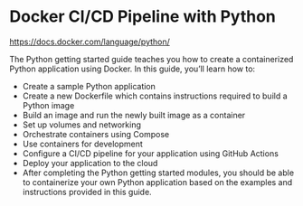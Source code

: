 # Docker CI/CD Pipeline with Python

https://docs.docker.com/language/python/

The Python getting started guide teaches you how to create a containerized Python application using Docker. In this guide, you’ll learn how to:

- Create a sample Python application
- Create a new Dockerfile which contains instructions required to build a Python image
- Build an image and run the newly built image as a container
- Set up volumes and networking
- Orchestrate containers using Compose
- Use containers for development
- Configure a CI/CD pipeline for your application using GitHub Actions
- Deploy your application to the cloud
- After completing the Python getting started modules, you should be able to containerize your own Python application based on the examples and instructions provided in this guide.
